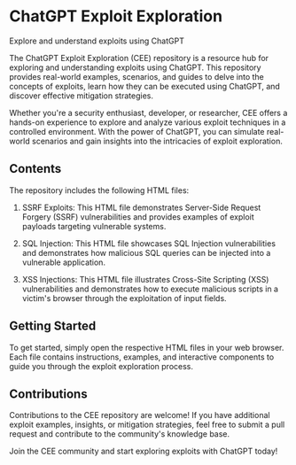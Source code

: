 # ChatGPT Exploit Exploration

Explore and understand exploits using ChatGPT

The ChatGPT Exploit Exploration (CEE) repository is a resource hub for exploring and understanding exploits using ChatGPT. This repository provides real-world examples, scenarios, and guides to delve into the concepts of exploits, learn how they can be executed using ChatGPT, and discover effective mitigation strategies.

Whether you're a security enthusiast, developer, or researcher, CEE offers a hands-on experience to explore and analyze various exploit techniques in a controlled environment. With the power of ChatGPT, you can simulate real-world scenarios and gain insights into the intricacies of exploit exploration.

## Contents

The repository includes the following HTML files:

1. SSRF Exploits: This HTML file demonstrates Server-Side Request Forgery (SSRF) vulnerabilities and provides examples of exploit payloads targeting vulnerable systems.

2. SQL Injection: This HTML file showcases SQL Injection vulnerabilities and demonstrates how malicious SQL queries can be injected into a vulnerable application.

3. XSS Injections: This HTML file illustrates Cross-Site Scripting (XSS) vulnerabilities and demonstrates how to execute malicious scripts in a victim's browser through the exploitation of input fields.

## Getting Started

To get started, simply open the respective HTML files in your web browser. Each file contains instructions, examples, and interactive components to guide you through the exploit exploration process.

## Contributions

Contributions to the CEE repository are welcome! If you have additional exploit examples, insights, or mitigation strategies, feel free to submit a pull request and contribute to the community's knowledge base.

Join the CEE community and start exploring exploits with ChatGPT today!


